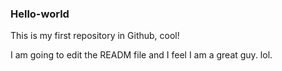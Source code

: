 ### Hello-world
This is my first repository in Github, cool!

I am going to edit the READM file and I feel I am a great guy. 
lol.


